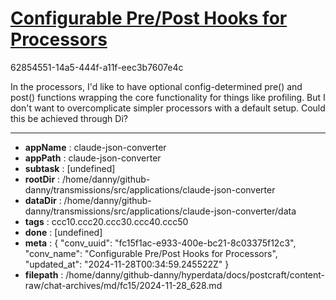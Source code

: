 # [Configurable Pre/Post Hooks for Processors](https://claude.ai/chat/fc15f1ac-e933-400e-bc21-8c03375f12c3)

62854551-14a5-444f-a11f-eec3b7607e4c

In the processors, I'd like to have optional config-determined pre() and post() functions wrapping the core functionality for things like profiling. But I don't want to overcomplicate simpler processors with a default setup. Could this be achieved through Di?

---

* **appName** : claude-json-converter
* **appPath** : claude-json-converter
* **subtask** : [undefined]
* **rootDir** : /home/danny/github-danny/transmissions/src/applications/claude-json-converter
* **dataDir** : /home/danny/github-danny/transmissions/src/applications/claude-json-converter/data
* **tags** : ccc10.ccc20.ccc30.ccc40.ccc50
* **done** : [undefined]
* **meta** : {
  "conv_uuid": "fc15f1ac-e933-400e-bc21-8c03375f12c3",
  "conv_name": "Configurable Pre/Post Hooks for Processors",
  "updated_at": "2024-11-28T00:34:59.245522Z"
}
* **filepath** : /home/danny/github-danny/hyperdata/docs/postcraft/content-raw/chat-archives/md/fc15/2024-11-28_628.md